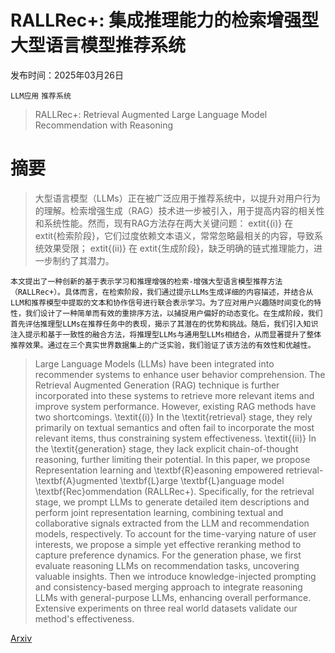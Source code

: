# RALLRec+: 集成推理能力的检索增强型大型语言模型推荐系统

发布时间：2025年03月26日

`LLM应用` `推荐系统`

> RALLRec+: Retrieval Augmented Large Language Model Recommendation with Reasoning

# 摘要

> 大型语言模型（LLMs）正在被广泛应用于推荐系统中，以提升对用户行为的理解。检索增强生成（RAG）技术进一步被引入，用于提高内容的相关性和系统性能。然而，现有RAG方法存在两大关键问题：	extit{(i)} 在	extit{检索阶段}，它们过度依赖文本语义，常常忽略最相关的内容，导致系统效果受限；	extit{(ii)} 在	extit{生成阶段}，缺乏明确的链式推理能力，进一步制约了其潜力。

    本文提出了一种创新的基于表示学习和推理增强的检索-增强大型语言模型推荐方法（RALLRec+）。具体而言，在检索阶段，我们通过提示LLMs生成详细的内容描述，并结合从LLM和推荐模型中提取的文本和协作信号进行联合表示学习。为了应对用户兴趣随时间变化的特性，我们设计了一种简单而有效的重排序方法，以捕捉用户偏好的动态变化。在生成阶段，我们首先评估推理型LLMs在推荐任务中的表现，揭示了其潜在的优势和挑战。随后，我们引入知识注入提示和基于一致性的融合方法，将推理型LLMs与通用型LLMs相结合，从而显著提升了整体推荐效果。通过在三个真实世界数据集上的广泛实验，我们验证了该方法的有效性和优越性。

> Large Language Models (LLMs) have been integrated into recommender systems to enhance user behavior comprehension. The Retrieval Augmented Generation (RAG) technique is further incorporated into these systems to retrieve more relevant items and improve system performance. However, existing RAG methods have two shortcomings. \textit{(i)} In the \textit{retrieval} stage, they rely primarily on textual semantics and often fail to incorporate the most relevant items, thus constraining system effectiveness. \textit{(ii)} In the \textit{generation} stage, they lack explicit chain-of-thought reasoning, further limiting their potential.
  In this paper, we propose Representation learning and \textbf{R}easoning empowered retrieval-\textbf{A}ugmented \textbf{L}arge \textbf{L}anguage model \textbf{Rec}ommendation (RALLRec+). Specifically, for the retrieval stage, we prompt LLMs to generate detailed item descriptions and perform joint representation learning, combining textual and collaborative signals extracted from the LLM and recommendation models, respectively. To account for the time-varying nature of user interests, we propose a simple yet effective reranking method to capture preference dynamics. For the generation phase, we first evaluate reasoning LLMs on recommendation tasks, uncovering valuable insights. Then we introduce knowledge-injected prompting and consistency-based merging approach to integrate reasoning LLMs with general-purpose LLMs, enhancing overall performance. Extensive experiments on three real world datasets validate our method's effectiveness.

[Arxiv](https://arxiv.org/abs/2503.20430)
